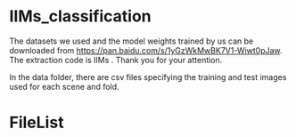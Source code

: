 # IIMs_classification

The datasets we used and the model weights  trained by us can be downloaded from https://pan.baidu.com/s/1yGzWkMwBK7V1-Wiwt0pJaw. The extraction code is IIMs . Thank you for your attention.

In the data folder, there are csv files specifying the training and test images used for each scene and fold.

# FileList
